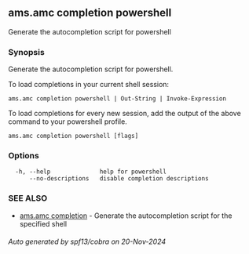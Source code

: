 ## ams.amc completion powershell

Generate the autocompletion script for powershell

### Synopsis

Generate the autocompletion script for powershell.

To load completions in your current shell session:

	ams.amc completion powershell | Out-String | Invoke-Expression

To load completions for every new session, add the output of the above command
to your powershell profile.


```
ams.amc completion powershell [flags]
```

### Options

```
  -h, --help              help for powershell
      --no-descriptions   disable completion descriptions
```

### SEE ALSO

* [ams.amc completion](ams.amc_completion.md)	 - Generate the autocompletion script for the specified shell

###### Auto generated by spf13/cobra on 20-Nov-2024
